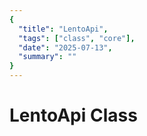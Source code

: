 ```yaml
---
{
  "title": "LentoApi",
  "tags": ["class", "core"],
  "date": "2025-07-13",
  "summary": ""
}
---
```

# LentoApi Class